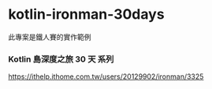 # kotlin-ironman-30days

此專案是鐵人賽的實作範例

### Kotlin 島深度之旅 30 天 系列

https://ithelp.ithome.com.tw/users/20129902/ironman/3325

